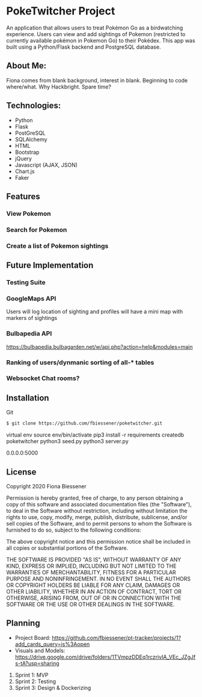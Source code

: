 # PokeTwitcher Project

An application that allows users to treat Pokémon Go as a birdwatching experience. Users can view and add sightings of Pokemon (restricted to currently available pokémon in Pokemon Go) to their Pokédex. This app was built using a Python/Flask backend and PostgreSQL database.

## About Me:

Fiona comes from blank background, interest in blank. Beginning to code where/what. Why Hackbright. Spare time?

## Technologies:

* Python
* Flask
* PostGreSQL
* SQLAlchemy
* HTML
* Bootstrap
* jQuery
* Javascript (AJAX, JSON)
* Chart.js
* Faker

## Features

### View Pokemon
### Search for Pokemon
### Create a list of Pokemon sightings

## Future Implementation

### Testing Suite
### GoogleMaps API
Users will log location of sighting and profiles will have a mini map with markers of sightings
### Bulbapedia API
https://bulbapedia.bulbagarden.net/w/api.php?action=help&modules=main
### Ranking of users/dynmanic sorting of all-* tables
### Websocket Chat rooms?

## Installation

Git

```sh
$ git clone https://github.com/fbiessener/poketwitcher.git
```

virtual env
source env/bin/activate
pip3 install -r requirements
createdb poketwitcher
python3 seed.py
python3 server.py

0.0.0.0:5000

## License

Copyright 2020 Fiona Biessener

Permission is hereby granted, free of charge, to any person obtaining a copy of this software and associated documentation files (the "Software"), to deal in the Software without restriction, including without limitation the rights to use, copy, modify, merge, publish, distribute, sublicense, and/or sell copies of the Software, and to permit persons to whom the Software is furnished to do so, subject to the following conditions:

The above copyright notice and this permission notice shall be included in all copies or substantial portions of the Software.

THE SOFTWARE IS PROVIDED "AS IS", WITHOUT WARRANTY OF ANY KIND, EXPRESS OR IMPLIED, INCLUDING BUT NOT LIMITED TO THE WARRANTIES OF MERCHANTABILITY, FITNESS FOR A PARTICULAR PURPOSE AND NONINFRINGEMENT. IN NO EVENT SHALL THE AUTHORS OR COPYRIGHT HOLDERS BE LIABLE FOR ANY CLAIM, DAMAGES OR OTHER LIABILITY, WHETHER IN AN ACTION OF CONTRACT, TORT OR OTHERWISE, ARISING FROM, OUT OF OR IN CONNECTION WITH THE SOFTWARE OR THE USE OR OTHER DEALINGS IN THE SOFTWARE.

## Planning

- Project Board: https://github.com/fbiessener/pt-tracker/projects/1?add_cards_query=is%3Aopen
- Visuals and Models: https://drive.google.com/drive/folders/1TVmpzDDEq1rczrivIA_VEc_JZgJfs-tA?usp=sharing

1. Sprint 1: MVP
2. Sprint 2: Testing
3. Sprint 3: Design & Dockerizing